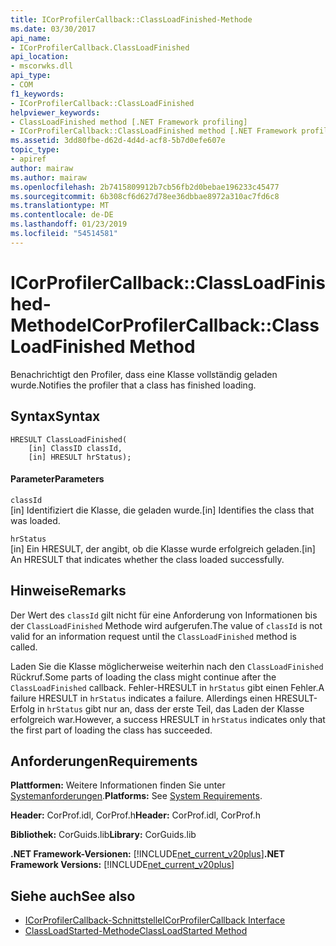 ```yaml
---
title: ICorProfilerCallback::ClassLoadFinished-Methode
ms.date: 03/30/2017
api_name:
- ICorProfilerCallback.ClassLoadFinished
api_location:
- mscorwks.dll
api_type:
- COM
f1_keywords:
- ICorProfilerCallback::ClassLoadFinished
helpviewer_keywords:
- ClassLoadFinished method [.NET Framework profiling]
- ICorProfilerCallback::ClassLoadFinished method [.NET Framework profiling]
ms.assetid: 3dd80fbe-d62d-4d4d-acf8-5b7d0efe607e
topic_type:
- apiref
author: mairaw
ms.author: mairaw
ms.openlocfilehash: 2b7415809912b7cb56fb2d0bebae196233c45477
ms.sourcegitcommit: 6b308cf6d627d78ee36dbbae8972a310ac7fd6c8
ms.translationtype: MT
ms.contentlocale: de-DE
ms.lasthandoff: 01/23/2019
ms.locfileid: "54514581"
---
```

# <a name="icorprofilercallbackclassloadfinished-method"></a><span data-ttu-id="e7a98-102">ICorProfilerCallback::ClassLoadFinished-Methode</span><span class="sxs-lookup"><span data-stu-id="e7a98-102">ICorProfilerCallback::ClassLoadFinished Method</span></span>
<span data-ttu-id="e7a98-103">Benachrichtigt den Profiler, dass eine Klasse vollständig geladen wurde.</span><span class="sxs-lookup"><span data-stu-id="e7a98-103">Notifies the profiler that a class has finished loading.</span></span>  
  
## <a name="syntax"></a><span data-ttu-id="e7a98-104">Syntax</span><span class="sxs-lookup"><span data-stu-id="e7a98-104">Syntax</span></span>  
  
```  
HRESULT ClassLoadFinished(  
    [in] ClassID classId,  
    [in] HRESULT hrStatus);  
```  
  
#### <a name="parameters"></a><span data-ttu-id="e7a98-105">Parameter</span><span class="sxs-lookup"><span data-stu-id="e7a98-105">Parameters</span></span>  
 `classId`  
 <span data-ttu-id="e7a98-106">[in] Identifiziert die Klasse, die geladen wurde.</span><span class="sxs-lookup"><span data-stu-id="e7a98-106">[in] Identifies the class that was loaded.</span></span>  
  
 `hrStatus`  
 <span data-ttu-id="e7a98-107">[in] Ein HRESULT, der angibt, ob die Klasse wurde erfolgreich geladen.</span><span class="sxs-lookup"><span data-stu-id="e7a98-107">[in] An HRESULT that indicates whether the class loaded successfully.</span></span>  
  
## <a name="remarks"></a><span data-ttu-id="e7a98-108">Hinweise</span><span class="sxs-lookup"><span data-stu-id="e7a98-108">Remarks</span></span>  
 <span data-ttu-id="e7a98-109">Der Wert des `classId` gilt nicht für eine Anforderung von Informationen bis der `ClassLoadFinished` Methode wird aufgerufen.</span><span class="sxs-lookup"><span data-stu-id="e7a98-109">The value of `classId` is not valid for an information request until the `ClassLoadFinished` method is called.</span></span>  
  
 <span data-ttu-id="e7a98-110">Laden Sie die Klasse möglicherweise weiterhin nach den `ClassLoadFinished` Rückruf.</span><span class="sxs-lookup"><span data-stu-id="e7a98-110">Some parts of loading the class might continue after the `ClassLoadFinished` callback.</span></span> <span data-ttu-id="e7a98-111">Fehler-HRESULT in `hrStatus` gibt einen Fehler.</span><span class="sxs-lookup"><span data-stu-id="e7a98-111">A failure HRESULT in `hrStatus` indicates a failure.</span></span> <span data-ttu-id="e7a98-112">Allerdings einen HRESULT-Erfolg in `hrStatus` gibt nur an, dass der erste Teil, das Laden der Klasse erfolgreich war.</span><span class="sxs-lookup"><span data-stu-id="e7a98-112">However, a success HRESULT in `hrStatus` indicates only that the first part of loading the class has succeeded.</span></span>  
  
## <a name="requirements"></a><span data-ttu-id="e7a98-113">Anforderungen</span><span class="sxs-lookup"><span data-stu-id="e7a98-113">Requirements</span></span>  
 <span data-ttu-id="e7a98-114">**Plattformen:** Weitere Informationen finden Sie unter [Systemanforderungen](../../../../docs/framework/get-started/system-requirements.md).</span><span class="sxs-lookup"><span data-stu-id="e7a98-114">**Platforms:** See [System Requirements](../../../../docs/framework/get-started/system-requirements.md).</span></span>  
  
 <span data-ttu-id="e7a98-115">**Header:** CorProf.idl, CorProf.h</span><span class="sxs-lookup"><span data-stu-id="e7a98-115">**Header:** CorProf.idl, CorProf.h</span></span>  
  
 <span data-ttu-id="e7a98-116">**Bibliothek:** CorGuids.lib</span><span class="sxs-lookup"><span data-stu-id="e7a98-116">**Library:** CorGuids.lib</span></span>  
  
 <span data-ttu-id="e7a98-117">**.NET Framework-Versionen:** [!INCLUDE[net_current_v20plus](../../../../includes/net-current-v20plus-md.md)]</span><span class="sxs-lookup"><span data-stu-id="e7a98-117">**.NET Framework Versions:** [!INCLUDE[net_current_v20plus](../../../../includes/net-current-v20plus-md.md)]</span></span>  
  
## <a name="see-also"></a><span data-ttu-id="e7a98-118">Siehe auch</span><span class="sxs-lookup"><span data-stu-id="e7a98-118">See also</span></span>
- [<span data-ttu-id="e7a98-119">ICorProfilerCallback-Schnittstelle</span><span class="sxs-lookup"><span data-stu-id="e7a98-119">ICorProfilerCallback Interface</span></span>](../../../../docs/framework/unmanaged-api/profiling/icorprofilercallback-interface.md)
- [<span data-ttu-id="e7a98-120">ClassLoadStarted-Methode</span><span class="sxs-lookup"><span data-stu-id="e7a98-120">ClassLoadStarted Method</span></span>](../../../../docs/framework/unmanaged-api/profiling/icorprofilercallback-classloadstarted-method.md)

